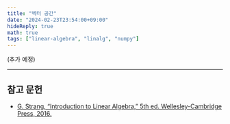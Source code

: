 ```yaml
---
title: "벡터 공간"
date: "2024-02-23T23:54:00+09:00"
hideReply: true
math: true
tags: ["linear-algebra", "linalg", "numpy"]
---
```


(추가 예정)

---

## 참고 문헌

- [G. Strang, “Introduction to Linear Algebra,” 5th ed. Wellesley-Cambridge Press, 2016.](https://math.mit.edu/~gs/linearalgebra/ila5/indexila5.html)
